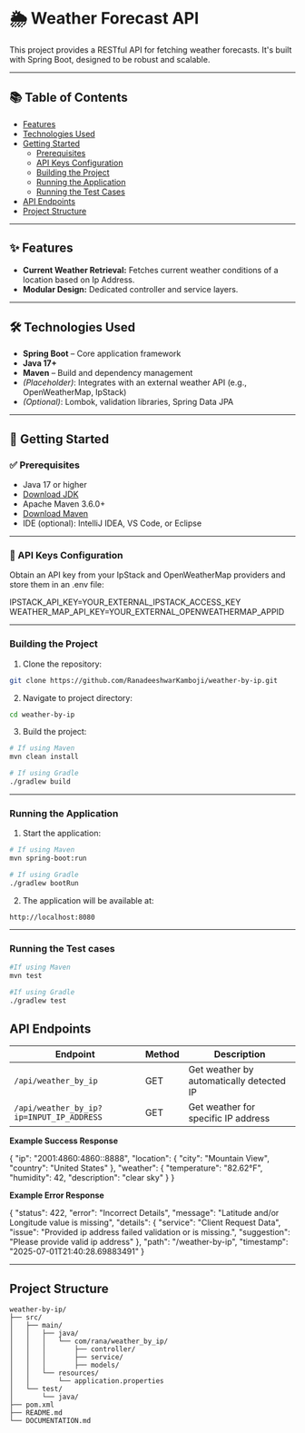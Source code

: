 # 🌦️ Weather Forecast API

This project provides a RESTful API for fetching weather forecasts. It's built with Spring Boot, designed to be robust and scalable.

---

## 📚 Table of Contents

- [Features](#features)  
- [Technologies Used](#technologies-used)  
- [Getting Started](#getting-started)  
  - [Prerequisites](#prerequisites)  
  - [API Keys Configuration](#api-keys-configuration)  
  - [Building the Project](#building-the-project)  
  - [Running the Application](#running-the-application)
  - [Running the Test Cases](#running-the-test-cases) 
- [API Endpoints](#api-endpoints)  
- [Project Structure](#project-structure)  
---

## ✨ Features

- **Current Weather Retrieval:** Fetches current weather conditions of a location based on Ip Address.
- **Modular Design:** Dedicated controller and service layers.

---

## 🛠️ Technologies Used

- **Spring Boot** – Core application framework
- **Java 17+**
- **Maven** – Build and dependency management
- *(Placeholder)*: Integrates with an external weather API (e.g., OpenWeatherMap, IpStack)
- *(Optional)*: Lombok, validation libraries, Spring Data JPA

---

## 🚀 Getting Started

### ✅ Prerequisites

- Java 17 or higher  
- [Download JDK](https://adoptium.net/)
- Apache Maven 3.6.0+  
- [Download Maven](https://maven.apache.org/)
- IDE (optional): IntelliJ IDEA, VS Code, or Eclipse

---

### 🔑 API Keys Configuration

Obtain an API key from your IpStack and OpenWeatherMap providers and store them in an .env file:

IPSTACK_API_KEY=YOUR_EXTERNAL_IPSTACK_ACCESS_KEY
WEATHER_MAP_API_KEY=YOUR_EXTERNAL_OPENWEATHERMAP_APPID

---

### Building the Project
1. Clone the repository:
```bash
git clone https://github.com/RanadeeshwarKamboji/weather-by-ip.git
```

2. Navigate to project directory:
```bash
cd weather-by-ip
```

3. Build the project:
```bash
# If using Maven
mvn clean install

# If using Gradle
./gradlew build
```
---

### Running the Application
1. Start the application:
```bash
# If using Maven
mvn spring-boot:run

# If using Gradle
./gradlew bootRun
```

2. The application will be available at:
```
http://localhost:8080
```
---

### Running the Test cases
```bash
#If using Maven
mvn test

#If using Gradle
./gradlew test
```

## API Endpoints
| Endpoint | Method | Description |
|----------|--------|-------------|
| `/api/weather_by_ip` | GET | Get weather by automatically detected IP |
| `/api/weather_by_ip?ip=INPUT_IP_ADDRESS` | GET | Get weather for specific IP address |

**Example Success Response**

{
    "ip": "2001:4860:4860::8888",
    "location": {
        "city": "Mountain View",
        "country": "United States"
    },
    "weather": {
        "temperature": "82.62°F",
        "humidity": 42,
        "description": "clear sky"
    }
}


**Example Error Response**

{
    "status": 422,
    "error": "Incorrect Details",
    "message": "Latitude and/or Longitude value is missing",
    "details": {
        "service": "Client Request Data",
        "issue": "Provided ip address failed validation or is missing.",
        "suggestion": "Please provide valid ip address"
    },
    "path": "/weather-by-ip",
    "timestamp": "2025-07-01T21:40:28.69883491"
}

---

## Project Structure
```
weather-by-ip/
├── src/
│   ├── main/
│   │   ├── java/
│   │   │   └── com/rana/weather_by_ip/
│   │   │       ├── controller/
│   │   │       ├── service/
│   │   │       ├── models/
│   │   └── resources/
│   │       └── application.properties
│   └── test/
│       └── java/
├── pom.xml
├── README.md
└── DOCUMENTATION.md
```
